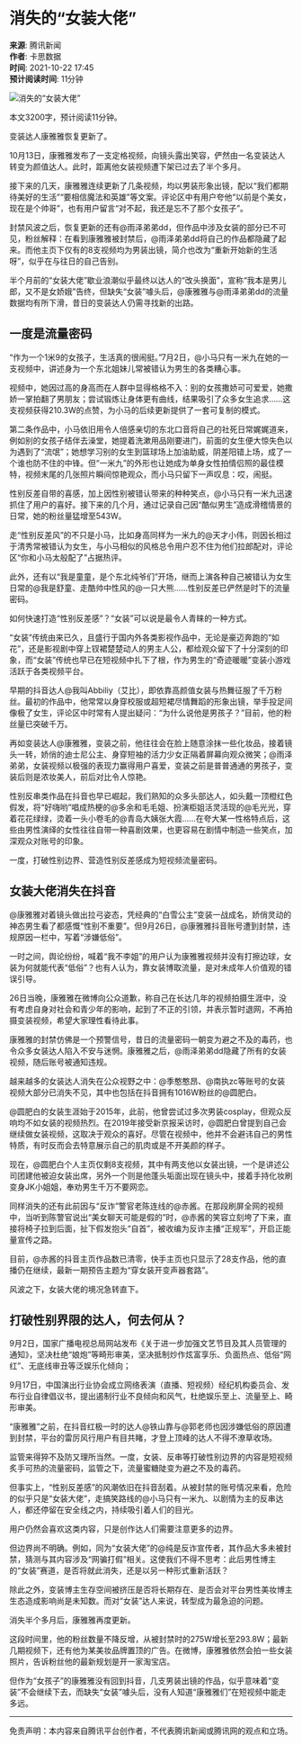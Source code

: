 # 消失的“女装大佬”

**来源**: 腾讯新闻  
**作者**: 卡思数据  
**时间**: 2021-10-22 17:45  
**预计阅读时间**: 11分钟

![消失的“女装大佬”](https://inews.gtimg.com/newsapp_bt/0/0522140926837_6113/0)

本文3200字，预计阅读11分钟。

变装达人康雅雅恢复更新了。

10月13日，康雅雅发布了一支定格视频，向镜头露出笑容，俨然由一名变装达人转变为颜值达人。此时，距离他女装视频遭下架已过去了半个多月。

接下来的几天，康雅雅连续更新了几条视频，均以男装形象出镜，配以“我们都期待美好的生活”“要相信魔法和英雄”等文案。评论区中有用户夸他“以前是个美女，现在是个帅哥”，也有用户留言“对不起，我还是忘不了那个女孩子”。

封禁风波之后，恢复更新的还有@雨泽弟弟dd，但作品中涉及女装的部分已不可见，粉丝解释：在看到康雅雅被封禁后，@雨泽弟弟dd将自己的作品都隐藏了起来。而他主页下仅有的8支视频均为男装出镜，简介也改为“重新开始新的生活呀”，似乎在与往日的自己告别。

半个月前的“女装大佬”歇业浪潮似乎最终以达人的“改头换面”，宣称“我本是男儿郎，又不是女娇娥”告终，但缺失“女装”噱头后，@康雅雅与@雨泽弟弟dd的流量数据均有所下滑，昔日的变装达人仍需寻找新的出路。

## 一度是流量密码

“作为一个1米9的女孩子，生活真的很闹挺。”7月2日，@小马只有一米九在她的一支视频中，讲述身为一个东北姐妹儿常被错认为男生的各类糟心事。

视频中，她因过高的身高而在人群中显得格格不入：别的女孩撒娇可可爱爱，她撒娇一掌拍翻了男朋友；尝试锻炼让身体更有曲线，结果吸引了众多女生追求……这支视频获得210.3W的点赞，为小马的后续更新提供了一套可复制的模式。

第二条作品中，小马依旧用令人倍感亲切的东北口音将自己的社死日常娓娓道来，例如别的女孩子结伴去澡堂，她提着洗漱用品刚要进门，前面的女生便大惊失色以为遇到了“流氓”；她想学习别的女生到篮球场上加油助威，阴差阳错上场，成了一个谁也防不住的中锋。但“一米九”的外形也让她成为单身女性拍情侣照的最佳模特，视频末尾的几张照片瞬间惊艳观众，而小马只留下一声叹息：哎，闹挺。

性别反差自带的喜感，加上因性别被错认带来的种种笑点，@小马只有一米九迅速抓住了用户的喜好。接下来的几个月，通过记录自己因“酷似男生”造成滑稽情景的日常，她的粉丝量猛增至543W。

走“性别反差风”的不只是小马，比如身高同样为一米九的@天才小伟，则因长相过于清秀常被错认为女生，与小马相似的风格总令用户忍不住为他们拉郎配对，评论区“你和小马太般配了”占据热评。

此外，还有以“我是童童，是个东北纯爷们”开场，继而上演各种自己被错认为女生日常的@我是舒童、走酷帅中性风的@一只大熊……性别反差已俨然是时下的流量密码。

如何快速打造“性别反差感”？“女装”可以说是最令人青睐的一种方式。

“女装”传统由来已久，且盛行于国内外各类影视作品中，无论是豪迈奔跑的“如花”，还是影视剧中穿上钗裙楚楚动人的男主人公，都给观众留下了十分深刻的印象，而“女装”传统也早已在短视频中扎下了根，作为男生的“奇迹暖暖”变装小游戏活跃于各类视频平台。

早期的抖音达人@我叫Abbiliy（艾比），即依靠高颜值女装与热舞征服了千万粉丝。最初的作品中，他常常以身穿校服或超短裙尽情舞蹈的形象出镜，举手投足间像极了女生，评论区中时常有人提出疑问：“为什么说他是男孩子？”目前，他的粉丝量已突破千万。

再如变装达人@康雅雅，变装之前，他往往会在脸上随意涂抹一些化妆品，接着镜头一转，娇俏的迪士尼公主、身穿短袖的活力少女正隔着屏幕向观众微笑；@雨泽弟弟，女装视频以极强的表现力赢得用户喜爱，变装之前是普普通通的男孩子，变装后则是浓妆美人，前后对比令人惊艳。

性别反串类作品在抖音也早已崛起，我们熟知的众多头部达人，如头戴一顶橙红色假发，将“好嗨哟”唱成热梗的@多余和毛毛姐、扮演柜姐活灵活现的@毛光光，穿着花花绿绿，烫着一头小卷毛的@青岛大姨张大霞……在夸大某一性格特点后，这些由男性演绎的女性往往自带一种喜剧效果，也更容易在剧情中制造一些笑点，加深观众对账号的印象。

一度，打破性别边界、营造性别反差感成为短视频流量密码。

## 女装大佬消失在抖音

@康雅雅对着镜头做出拉弓姿态，凭经典的“白雪公主”变装一战成名，娇俏灵动的神态男生看了都感慨“性别不重要”。但9月26日，@康雅雅抖音账号遭到封禁，违规原因一栏中，写着“涉嫌低俗”。

一时之间，舆论纷纷，喊着“我不李姐”的用户认为康雅雅视频并没有打擦边球，女装为何就能代表“低俗”？也有人认为，靠女装博取流量，是对未成年人价值观的错误引导。

26日当晚，康雅雅在微博向公众道歉，称自己在长达几年的视频拍摄生涯中，没有考虑自身对社会和青少年的影响，起到了不正的引领，并表示暂时退网，不再拍摄变装视频，希望大家理性看待此事。

康雅雅的封禁仿佛是一个预警信号，昔日的流量密码一朝变为避之不及的毒药，也令众多女装达人陷入不安与迷惘。康雅雅之后，@雨泽弟弟dd隐藏了所有的女装视频，随后账号被通知违规。

越来越多的女装达人消失在公众视野之中：@季憨憨昂、@南执zc等账号的女装视频大部分已消失不见，其中也包括在抖音拥有1016W粉丝的@圆肥白。

@圆肥白的女装生涯始于2015年，此前，他曾尝试过多次男装cosplay，但观众反响均不如女装的视频热烈。在2019年接受新京报采访时，@圆肥白曾提到自己会继续做女装视频，这取决于观众的喜好。尽管在视频中，他并不会避讳自己的男性特质，有时反而会去特意展示自己的肌肉或是不开美颜的样子。

现在，@圆肥白个人主页仅剩8支视频，其中有两支他以女装出镜，一个是讲述公司团建他被迫女装出席，另外一个则是他蓬头垢面出现在镜头中，接着手持化妆刷变身JK小姐姐，奉劝男生千万不要网恋。

同样消失的还有此前因与“反诈”警官老陈连线的@赤酱。在那段刷屏全网的视频中，当听到陈警官说出“美女聊天可能是假的”时，@赤酱的笑容立刻垮了下来，直接将椅子拉到后面，扯下假发抱头“自首”，被收编为反诈主播“正规军”，开启正能量宣传之路。

目前，@赤酱的抖音主页作品数已清零，快手主页也只显示了28支作品，他的直播仍在继续，最新一期预告主题为“穿女装开变声器套路”。

风波之下，女装大佬的境况急转直下。

## 打破性别界限的达人，何去何从？

9月2日，国家广播电视总局网站发布《关于进一步加强文艺节目及其人员管理的通知》，坚决杜绝“娘炮”等畸形审美，坚决抵制炒作炫富享乐、负面热点、低俗“网红”、无底线审丑等泛娱乐化倾向；

9月17日，中国演出行业协会成立网络表演（直播、短视频）经纪机构委员会、发布行业自律倡议书，提出遏制行业不良倾向和风气，杜绝娱乐至上、流量至上、畸形审美。

“康雅雅”之前，在抖音红极一时的达人@铁山靠与@郭老师也因涉嫌低俗的原因遭到封禁，平台的雷厉风行用户有目共睹，才登上顶峰的达人不得不潦草收场。

监管来得猝不及防又理所当然。一度，女装、反串等打破性别边界的内容是短视频炙手可热的流量密码，监管之下，流量蜜糖陡变为避之不及的毒药。

但事实上，“性别反差感”的风潮依旧在抖音刮着。从被封禁的账号情况来看，危险的似乎只是“女装大佬”，走搞笑路线的@小马只有一米九、以剧情为主的反串达人，都还停留在安全线之内，持续吸引着人们的目光。

用户仍然会喜欢这类内容，只是创作达人们需要注意更多的边界。

但边界尚不明确。例如，同为“女装大佬”的@纯是反诈宣传者，其作品大多未被封禁，猜测与其内容涉及“网骗打假”相关。这使我们不得不思考：此后男性博主的“女装”赛道，是否将就此消失，还是以另一种形式重新活跃？

除此之外，变装博主生存空间被挤压是否将长期存在、是否会对平台男性美妆博主生态造成影响尚是未知数。而对“女装”达人来说，转型成为最急迫的问题。

消失半个多月后，康雅雅再度更新。

这段时间里，他的粉丝数量不降反增，从被封禁时的275W增长至293.8W；最新几期视频下，还有他为某美妆品牌置顶的广告。在微博，康雅雅依然会拍一些女装照片，告诉粉丝他的最新规划是开一家淘宝店。

但作为“女孩子”的康雅雅没有回到抖音，几支男装出镜的作品，似乎意味着“变装”不会继续下去，而缺失“女装”噱头后，没有人知道“康雅雅们”在短视频中能走多远。

---

免责声明：本内容来自腾讯平台创作者，不代表腾讯新闻或腾讯网的观点和立场。
<!-- tcd_original_link https://news.qq.com/rain/a/20211022A09O6X00 -->
